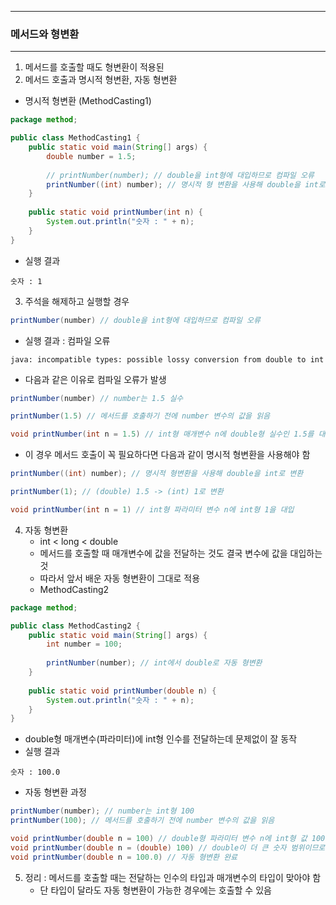 -----
### 메서드와 형변환
-----
1. 메서드를 호출할 때도 형변환이 적용된
2. 메서드 호출과 명시적 형변환, 자동 형변환
  - 명시적 형변환 (MethodCasting1)
```java
package method;

public class MethodCasting1 {
    public static void main(String[] args) {
        double number = 1.5;
        
        // printNumber(number); // double을 int형에 대입하므로 컴파일 오류
        printNumber((int) number); // 명시적 형 변환을 사용해 double을 int로 변환
    }
    
    public static void printNumber(int n) {
        System.out.println("숫자 : " + n);
    }
}
```
  - 실행 결과
```
숫자 : 1
```

3. 주석을 해제하고 실행할 경우
```java
printNumber(number) // double을 int형에 대입하므로 컴파일 오류
```
  - 실행 결과 : 컴파일 오류
```
java: incompatible types: possible lossy conversion from double to int
```

  - 다음과 같은 이유로 컴파일 오류가 발생
```java
printNumber(number) // number는 1.5 실수

printNumber(1.5) // 메서드를 호출하기 전에 number 변수의 값을 읽음

void printNumber(int n = 1.5) // int형 매개변수 n에 double형 실수인 1.5를 대입 시도, 컴파일 오류
```

  - 이 경우 메서드 호출이 꼭 필요하다면 다음과 같이 명시적 형변환을 사용해야 함
```java
printNumber((int) number); // 명시적 형변환을 사용해 double을 int로 변환

printNumber(1); // (double) 1.5 -> (int) 1로 변환

void printNumber(int n = 1) // int형 파라미터 변수 n에 int형 1을 대입
```

4. 자동 형변환
   - int < long < double
   - 메서드를 호출할 때 매개변수에 값을 전달하는 것도 결국 변수에 값을 대입하는 것
   - 따라서 앞서 배운 자동 형변환이 그대로 적용
   - MethodCasting2
```java
package method;

public class MethodCasting2 {
    public static void main(String[] args) {
        int number = 100;
        
        printNumber(number); // int에서 double로 자동 형변환
    }
    
    public static void printNumber(double n) {
        System.out.println("숫자 : " + n);
    }
}
```
  - double형 매개변수(파라미터)에 int형 인수를 전달하는데 문제없이 잘 동작
  - 실행 결과
```
숫자 : 100.0
```

  - 자동 형변환 과정
```java
printNumber(number); // number는 int형 100
printNumber(100); // 메서드를 호출하기 전에 number 변수의 값을 읽음

void printNumber(double n = 100) // double형 파라미터 변수 n에 int형 값 100을 대입
void printNumber(double n = (double) 100) // double이 더 큰 숫자 범위이므로 자동 형변환 적용
void printNumber(double n = 100.0) // 자동 형변환 완료
```

5. 정리 : 메서드를 호출할 때는 전달하는 인수의 타입과 매개변수의 타입이 맞아야 함
   - 단 타입이 달라도 자동 형변환이 가능한 경우에는 호출할 수 있음
